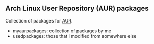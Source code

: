 ## Arch Linux User Repository (AUR) packages

Collection of packages for [AUR].

 * myaurpackages: collection of packages by me
 * usedpackages: those that I modified from somewhere else

[AUR]: http://aur.archlinux.org/ "AUR Homepage"

